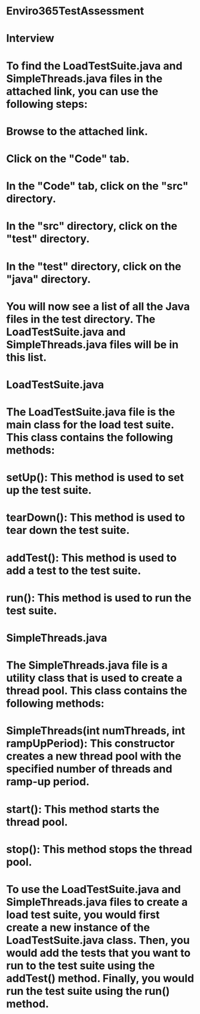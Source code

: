 # **Enviro365TestAssessment**

# **Interview**

# To find the LoadTestSuite.java and SimpleThreads.java files in the attached link, you can use the following steps:

# Browse to the attached link.
# Click on the "Code" tab.
# In the "Code" tab, click on the "src" directory.
# In the "src" directory, click on the "test" directory.
# In the "test" directory, click on the "java" directory.
# You will now see a list of all the Java files in the test directory. The LoadTestSuite.java and SimpleThreads.java files will be in this list.

# **LoadTestSuite.java**

# The LoadTestSuite.java file is the main class for the load test suite. This class contains the following methods:

# setUp(): This method is used to set up the test suite.
# tearDown(): This method is used to tear down the test suite.
# addTest(): This method is used to add a test to the test suite.
# run(): This method is used to run the test suite.

# **SimpleThreads.java**

# The SimpleThreads.java file is a utility class that is used to create a thread pool. This class contains the following methods:

# SimpleThreads(int numThreads, int rampUpPeriod): This constructor creates a new thread pool with the specified number of threads and ramp-up period.
# start(): This method starts the thread pool.
# stop(): This method stops the thread pool.
# To use the LoadTestSuite.java and SimpleThreads.java files to create a load test suite, you would first create a new instance of the LoadTestSuite.java class. Then, you would add the tests that you want to run to the test suite using the addTest() method. Finally, you would run the test suite using the run() method.
